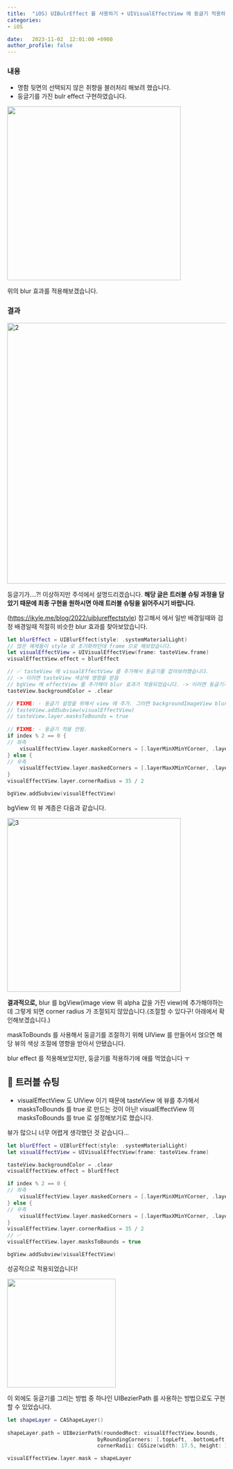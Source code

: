 ```yaml
---
title:  "iOS) UIBulrEffect 를 사용하기 + UIVisualEffectView 에 둥글기 적용하기"
categories:
- iOS

date:   2023-11-02  12:01:00 +0900
author_profile: false
---
```

### 내용

- 명함 뒷면의 선택되지 않은 취향을 블러처리 해보려 했습니다.
- 둥글기를 가진 bulr effect 구현하였습니다.

<img src="https://github.com/TeamNADA/NADA-iOS-ForRelease/assets/69136340/3d145d8c-81c3-48de-bf0b-fb6f76df1ee4" width ="400">

위의 blur 효과를 적용해보겠습니다.

### 결과

<img width="600" alt="2" src="https://github.com/TeamNADA/NADA-iOS-ForRelease/assets/69136340/bd7571c2-5dfa-45f0-b033-d951d4719221">

둥글기가….?! 이상하지만 주석에서 설명드리겠습니다.
**해당 글은 트러블 슈팅 과정을 담았기 때문에 최종 구현을 원하시면 아래 트러블 슈팅을 읽어주시기 바랍니다.**

(https://ikyle.me/blog/2022/uiblureffectstyle) 참고해서 에서 일반 배경일때와 검정 배경일때 적절히 비슷한 blur 효과를 찾아보았습니다.

```swift
let blurEffect = UIBlurEffect(style: .systemMaterialLight)
// 많은 예제들이 style 로 초기화하던데 frame 으로 해보았습니다.
let visualEffectView = UIVisualEffectView(frame: tasteView.frame)
visualEffectView.effect = blurEffect

// ✅ tasteView 에 visualEffectView 를 추가해서 둥글기를 잡아보려했습니다.
// -> 이러면 tasteView 색상에 영향을 받음
// bgView 에 effectView 를 추가해야 blur 효과가 적용되었습니다. -> 이러면 둥글기가 잡히지 않음
tasteView.backgroundColor = .clear

// FIXME: - 둥글기 설정을 위해서 view 에 추가. 그러면 backgroundImageView blur 안됨.
// tasteView.addSubview(visualEffectView)
// tasteView.layer.masksToBounds = true
            
// FIXME: - 둥글기 적용 안됨.
if index % 2 == 0 {
// 좌측
    visualEffectView.layer.maskedCorners = [.layerMinXMinYCorner, .layerMinXMaxYCorner]
} else {
// 우측
    visualEffectView.layer.maskedCorners = [.layerMaxXMinYCorner, .layerMaxXMaxYCorner]
}
visualEffectView.layer.cornerRadius = 35 / 2

bgView.addSubview(visualEffectView)
```

bgView 의 뷰 계층은 다음과 같습니다.

<img width="400" alt="3" src="https://github.com/TeamNADA/NADA-iOS-ForRelease/assets/69136340/ba3839d1-69f7-46db-b453-c001cf71ec0c">

**결과적으로,** blur 를 bgView(image view 위 alpha 값을 가진 view)에 추가해야하는데 그렇게 되면 corner radius 가 조절되지 않았습니다.(조절할 수 있다구! 아래에서 확인해보겠습니다.)

maskToBounds 를 사용해서 둥글기를 조절하기 위해 UIView 를 만들어서 얹으면 해당 뷰의 색상 조절에 영향을 받아서 안됐습니다.

blur effect 를 적용해보았지만, 둥글기를 적용하기에 애를 먹었습니다 ㅜ 

## 🚨 트러블 슈팅
- visualEffectView 도 UIView 이기 때문에 tasteView 에 뷰를 추가해서 masksToBounds 를 true 로 만드는 것이 아닌!
visualEffectView 의 masksToBounds 를 true 로 설정해보기로 했습니다.

뷰가 많으니 너무 어렵게 생각했던 것 같습니다...

```swift
let blurEffect = UIBlurEffect(style: .systemMaterialLight)
let visualEffectView = UIVisualEffectView(frame: tasteView.frame)

tasteView.backgroundColor = .clear
visualEffectView.effect = blurEffect

if index % 2 == 0 {
// 좌측
    visualEffectView.layer.maskedCorners = [.layerMinXMinYCorner, .layerMinXMaxYCorner]
} else {
// 우측
    visualEffectView.layer.maskedCorners = [.layerMaxXMinYCorner, .layerMaxXMaxYCorner]
}
visualEffectView.layer.cornerRadius = 35 / 2
// ✅
visualEffectView.layer.masksToBounds = true

bgView.addSubview(visualEffectView)
```

성공적으로 적용되었습니다!

<img src="https://github.com/TeamNADA/NADA-iOS-ForRelease/assets/69136340/f0b0a3ea-07b8-4e47-a11f-ac255b6753e8" width ="250">

이 외에도 둥글기를 그리는 방법 중 하나인 UIBezierPath 를 사용하는 방법으로도 구현할 수 있었습니다.

```swift
let shapeLayer = CAShapeLayer()
            
shapeLayer.path = UIBezierPath(roundedRect: visualEffectView.bounds,
                             byRoundingCorners: [.topLeft, .bottomLeft],
                             cornerRadii: CGSize(width: 17.5, height: 17.5)).cgPath

visualEffectView.layer.mask = shapeLayer
```
